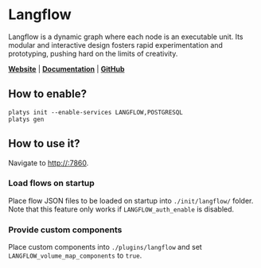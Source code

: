 # Langflow

Langflow is a dynamic graph where each node is an executable unit. Its modular and interactive design fosters rapid experimentation and prototyping, pushing hard on the limits of creativity. 

**[Website](https://www.langflow.org/)** | **[Documentation](https://docs.langflow.org/)** | **[GitHub](https://github.com/langflow-ai/langflow)**

## How to enable?

```
platys init --enable-services LANGFLOW,POSTGRESQL
platys gen
```

## How to use it?

Navigate to <http://:7860>.

### Load flows on startup

Place flow JSON files to be loaded on startup into `./init/langflow/` folder. Note that this feature only works if `LANGFLOW_auth_enable` is disabled.

### Provide custom components

Place custom components into `./plugins/langflow` and set `LANGFLOW_volume_map_components` to `true`.